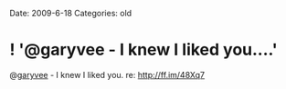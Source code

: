 Date: 2009-6-18
Categories: old

# ! '@garyvee - I knew I liked you....'

@<a href="http://twitter.com/garyvee">garyvee</a> - I knew I liked you. re: <a href="http://ff.im/48Xq7" rel="nofollow">http://ff.im/48Xq7</a>
